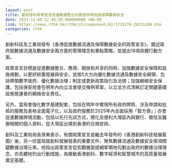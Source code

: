 ```yaml
---
layout: post
title: 當局發布政策宣言促進數據整合及開放同時加強保障數據安全
date: 2023-12-08 12:40:30.000000000 +08:00
link: https://news.rthk.hk/rthk/ch/component/k2/1731274-20231208.htm
categories: rthk
---
```


創新科技及工業局發布《香港促進數據流通及保障數據安全的政策宣言》，闡述政府就數據流通及數據安全兩方面的管理理念和重點策略，並提出18項具體行動方案。

政策宣言目標是促進數據整合、應用、開放和共享的同時，加強數據安全保障和設施規劃，以更好統籌發展與安全，並按5大方向優化數據流通及數據安全綱領，包括帶領數字政府、優化數據治理；制定或更新政策指引及法規；加強網絡安全保護，包括保安局會在明年內向立法會提交條例草案，以立法方式清晰訂定關鍵基礎設施營運者的網絡安全責任。

另外，當局會強化數字基建配套，包括在明年中實現所有政府牌照、涉及申請和批核的服務及表格全面電子化，以及政府服務於2025年內全面採用「智方便」；亦會促進數據跨境流動，包括以先行先試方式，簡化及便利大灣區內與銀行、徵信及醫療相關的個人資料，從大灣區出境到香港的合規安排。

創科及工業局局長孫東表示，有關政策宣言是繼去年發布的《香港創新科技發展藍圖》後，另一份當局就創科發展發表的重要文件，聚焦數據流通及數據安全兩項關鍵數據治理元素。他指出政策宣言從宏觀層面提綱挈領地勾劃出政府的數據治理理念，亦具體地列出行動措施，為推動香港創科、數字經濟和智慧城市的高質量發展奠定基礎。
